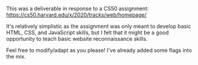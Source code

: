 This was a deliverable in response to a CS50 assignment:
https://cs50.harvard.edu/x/2020/tracks/web/homepage/

It's relatively simplistic as the assignment was only meant to develop basic HTML, CSS, and JavaScript skills, but I felt that it might be a good opportunity to teach basic website reconnaissance skills.

Feel free to modify/adapt as you please! I've already added some flags into the mix.
